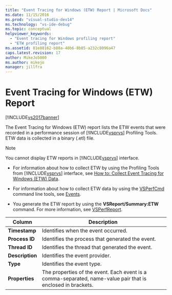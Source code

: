 ```yaml
---
title: "Event Tracing for Windows (ETW) Report | Microsoft Docs"
ms.date: 11/15/2016
ms.prod: "visual-studio-dev14"
ms.technology: "vs-ide-debug"
ms.topic: conceptual
helpviewer_keywords: 
  - "Event tracing for Windows profiling report"
  - "ETW profiling report"
ms.assetid: 81e88162-b88a-40b6-8b85-a232c8096a47
caps.latest.revision: 17
author: MikeJo5000
ms.author: mikejo
manager: jillfra
---
```

# Event Tracing for Windows (ETW) Report
[!INCLUDE[vs2017banner](../includes/vs2017banner.md)]

The Event Tracing for Windows (ETW) report lists the ETW events that were recorded in a performance session of [!INCLUDE[vsprvs](../includes/vsprvs-md.md)] Profiling Tools. ETW data is collected in a binary (.etl) file.  
  
> [!NOTE]
>  You cannot display ETW reports in [!INCLUDE[vsprvs](../includes/vsprvs-md.md)] interface.  
  
- For information about how to collect ETW by using the Profiling Tools from [!INCLUDE[vsprvs](../includes/vsprvs-md.md)] interface, see [How to: Collect Event Tracing for Windows (ETW) Data](../profiling/how-to-collect-event-tracing-for-windows-etw-data.md).  
  
- For information about how to collect ETW data by using the [VSPerfCmd](../profiling/vsperfcmd.md) command line tools, see [Events](../profiling/events-vsperfcmd.md).  
  
- You generate the ETW report by using the **VSReport/Summary:ETW** command. For more information, see [VSPerfReport](../profiling/vsperfreport.md).  
  
|Column|Description|  
|------------|-----------------|  
|**Timestamp**|Identifies when the event occurred.|  
|**Process ID**|Identifies the process that generated the event.|  
|**Thread ID**|Identifies the thread that generated the event.|  
|**Description**|Identifies the event provider.|  
|**Type**|Identifies the event type.|  
|**Properties**|The properties of the event. Each event is a comma-separated, name-value pair that is enclosed in brackets.|
